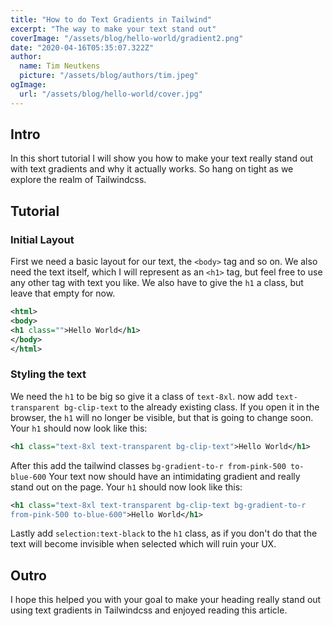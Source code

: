 ```yaml
---
title: "How to do Text Gradients in Tailwind"
excerpt: "The way to make your text stand out"
coverImage: "/assets/blog/hello-world/gradient2.png"
date: "2020-04-16T05:35:07.322Z"
author:
  name: Tim Neutkens
  picture: "/assets/blog/authors/tim.jpeg"
ogImage:
  url: "/assets/blog/hello-world/cover.jpg"
---
```

## Intro
In this short tutorial I will show you how to make your text really stand out with text gradients and why it actually works. So hang on tight as we explore the realm of Tailwindcss.

## Tutorial

### Initial Layout

First we need a basic layout for our text, the `<body>` tag and so on. We also need the text itself, which I will represent as an `<h1>` tag, but feel free to use any other tag with text you like. We also have to give the `h1` a class, but leave that empty for now.

```xml
<html>
<body>
<h1 class="">Hello World</h1>
</body>
</html>

```

### Styling the text

We need the `h1` to be big so give it a class of `text-8xl`. now add `text-transparent bg-clip-text` to the already existing class. If you open it in the browser, the `h1` will no longer be visible, but that is going to change soon. Your `h1` should now look like this:
```xml
<h1 class="text-8xl text-transparent bg-clip-text">Hello World</h1>
```
After this add the tailwind classes `bg-gradient-to-r from-pink-500 to-blue-600` Your text now should have an intimidating gradient and really stand out on the page. Your `h1` should now look like this:

```xml
<h1 class="text-8xl text-transparent bg-clip-text bg-gradient-to-r 
from-pink-500 to-blue-600">Hello World</h1>
```
Lastly add `selection:text-black` to the `h1` class, as if you don't do that the text will become invisible when selected which will ruin your UX.

## Outro

I hope this helped you with your goal to make your heading really stand out using text gradients in Tailwindcss and enjoyed reading this article.


